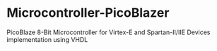 # Microcontroller-PicoBlazer
PicoBlaze 8-Bit Microcontroller for Virtex-E and Spartan-II/IIE Devices implementation using VHDL

